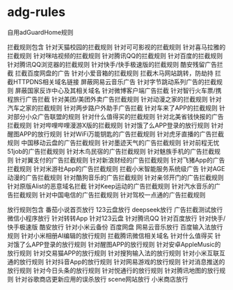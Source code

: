 # adg-rules
自用adGuardHome规则



拦截规则包含
针对天猫校园的拦截规则
针对可可影视的拦截规则
针对喜马拉雅的拦截规则
针对咪咕视频的拦截规则
针对腾讯QQ的拦截规则
针对百度的拦截规则
针对腾讯QQ浏览器的拦截规则
针对快手/快手极速版的拦截规则
酷安残留广告拦截
拦截百度网盘的广告
针对小爱音箱的拦截规则
拦截木马网站跳转，防劫持
拦截HTTPDNS相关域名链接
屏蔽网易云音乐广告
针对字节跳动系列广告的拦截规则
屏蔽国家反诈中心及其相关域名
针对微博客户端广告拦截
针对智行火车票/携程旅行广告拦截
针对美团/美团外卖广告拦截规则
针对动漫之家的拦截规则
针对汽车之家的拦截规则
针对两步路户外助手广告拦截
针对车来了APP的拦截规则
针对部分小众广告联盟的规则
针对什么值得买的拦截规则
针对北美省钱快报的广告拦截规则
针对哔哩哔哩漫游X版的拦截规则
针对饿了么APP登录的放行规则
针对醒图APP的放行规则
针对WiFi万能钥匙的广告拦截规则
针对虎牙直播的广告拦截规则
中国移动云盘的广告拦截规则
针对墨迹天气的广告拦截规则
针对前程无忧51job的广告拦截规则
针对木鸟民宿的广告拦截规则
针对魅族手机的广告拦截规则
针对翼支付的广告拦截规则
针对新浪财经的广告拦截规则
针对飞猪App的广告拦截规则
针对米游社App的广告拦截规则
拦截小米智能服务系统级广告
针对AGE动漫的广告拦截规则
针对酷狗音乐的广告拦截规则
针对亲邻开门的广告拦截规则
针对原版Alist的恶意域名拦截
针对Keep运动的广告拦截规则
针对汽水音乐的广告拦截规则
针对中国电信的广告拦截规则
针对驾校一点通的广告拦截规则

放行规则包含
番茄小说首页放行
123云盘放行
deepseek放行
广告拦截测试放行
微信小程序放行
针对转转App
针对123云盘
针对腾讯QQ
针对百度放行
针对快手/快手极速版
酷安放行
针对小米云备份
百度网盘
网易云音乐放行
百度输入法放行规则
针对小米相册AI编辑的放行规则
拦截腾讯微信相关域名
针对什么值得买
针对饿了么APP登录的放行规则
针对醒图APP的放行规则
针对安卓AppleMusic的放行规则
针对交易猫APP的放行规则
针对搜狗输入法的放行规则
针对小米互联互通的放行规则
针对抖音App的放行规则
针对网易游戏的放行规则
针对消息推送的放行规则
针对今日头条的放行规则
针对悦通行的放行规则
针对腾讯地图的放行规则
针对谷歌商店更新应用的误杀放行
scene网站放行
小米商店放行
